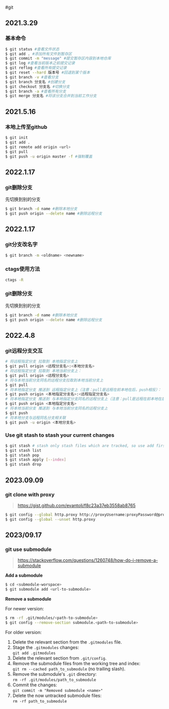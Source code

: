 #git
## 2021.3.29

### 基本命令

```bash
$ git status #查看文件状态
$ git add . #添加所有文件到暂存区
$ git commit -m "message" #提交暂存区内容到本地仓库
$ git log #查看当前版本之前提交记录
$ git reflog #查看所有提交记录
$ git reset --hard 版本号 #回退到某个版本
$ git branch -v #查看分支
$ git branch 分支名 #创建分支
$ git checkout 分支名 #切换分支
$ git branch -a #查看所有分支
$ git merge 分支名 #将该分支合并到当前工作分支
```

## 2021.5.16

### 本地上传至github

```bash
$ git init
$ git add .
$ git remote add origin <url>
$ git pull
$ git push -u origin master -f #强制覆盖
```



## 2022.1.17

### git删除分支

先切换到别的分支
```bash
$ git branch -d name #删除本地分支
$ git push origin --delete name #删除远程分支
```
## 2022.1.17

### git分支改名字
```bash
$ git branch -m <oldname> <newname>
```
### ctags使用方法
```bash
ctags -R
```

### git删除分支
先切换到别的分支
```bash
$ git branch -d name #删除本地分支
$ git push origin --delete name #删除远程分支
```

## 2022.4.8
### git远程分支交互
```bash
# 将远程指定分支 拉取到 本地指定分支上
$ git pull origin <远程分支名>:<本地分支名>
# 将远程指定分支 拉取到 本地当前分支上：
$ git pull origin <远程分支名>
# 将与本地当前分支同名的远程分支拉取到本地当前分支上
$ git pull
# 将本地指定分支 推送到 远程指定分支上（注意：pull是远程在前本地在后，push相反）：
$ git push origin <本地指定分支名>:<远程指定分支名>
# 将本地指定分支 推送到 与本地指定分支同名的远程分支上（注意：pull是远程在前本地在后，push相反）：
$ git push origin <本地指定分支名>
# 将本地当前分支 推送到 与本地当前分支同名的远程分支上
$ git push
# 将本地分支与远程同名分支相关联
$ git push -u origin <本地分支名>
```



### Use git stash to stash your current changes

```bash
$ git stash # stash only stash files which are tracked, so use add first
$ git stash list
$ git stash pop 
$ git stash apply [--index]
$ git stash drop
```

## 2023.09.09

### git clone with proxy

> https://gist.github.com/evantoli/f8c23a37eb3558ab8765

```bash
$ git config --global http.proxy http://proxyUsername:proxyPassword@proxy.server.com:port
$ git config --global --unset http.proxy
```

## 2023/09.17

### git use submodule

> https://stackoverflow.com/questions/1260748/how-do-i-remove-a-submodule

**Add a submodule**

```bash
$ cd <submodule-worspace>
$ git submodule add <url-to-submodule>
```

**Remove a submodule**

For newer version:

```bash
$ rm -rf .git/modules/<path-to-submodule>
$ git config --remove-section submodule.<path-to-submodule>
```

For older version:

1.  Delete the relevant section from the `.gitmodules` file.
2.  Stage the `.gitmodules` changes:  
    `git add .gitmodules`
3.  Delete the relevant section from `.git/config`.
4.  Remove the submodule files from the working tree and index:  
    `git rm --cached path_to_submodule` (no trailing slash).
5.  Remove the submodule's `.git` directory:  
    `rm -rf .git/modules/path_to_submodule`
6.  Commit the changes:  
    `git commit -m "Removed submodule <name>"`
7.  Delete the now untracked submodule files:  
    `rm -rf path_to_submodule`